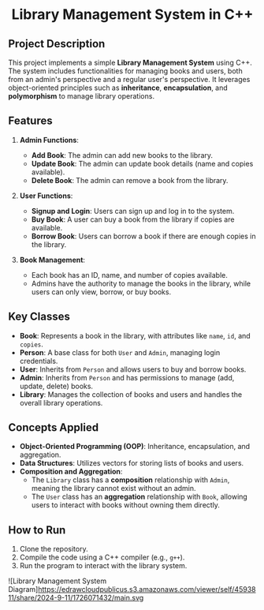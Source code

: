 <h1 align="center">Library Management System in C++</h1>

## Project Description
This project implements a simple **Library Management System** using C++. The system includes functionalities for managing books and users, both from an admin's perspective and a regular user's perspective. It leverages object-oriented principles such as **inheritance**, **encapsulation**, and **polymorphism** to manage library operations.

## Features

1. **Admin Functions**:
   - **Add Book**: The admin can add new books to the library.
   - **Update Book**: The admin can update book details (name and copies available).
   - **Delete Book**: The admin can remove a book from the library.

2. **User Functions**:
   - **Signup and Login**: Users can sign up and log in to the system.
   - **Buy Book**: A user can buy a book from the library if copies are available.
   - **Borrow Book**: Users can borrow a book if there are enough copies in the library.

3. **Book Management**:
   - Each book has an ID, name, and number of copies available.
   - Admins have the authority to manage the books in the library, while users can only view, borrow, or buy books.

## Key Classes

- **Book**: Represents a book in the library, with attributes like `name`, `id`, and `copies`.
- **Person**: A base class for both `User` and `Admin`, managing login credentials.
- **User**: Inherits from `Person` and allows users to buy and borrow books.
- **Admin**: Inherits from `Person` and has permissions to manage (add, update, delete) books.
- **Library**: Manages the collection of books and users and handles the overall library operations.

## Concepts Applied

- **Object-Oriented Programming (OOP)**: Inheritance, encapsulation, and aggregation.
- **Data Structures**: Utilizes vectors for storing lists of books and users.
- **Composition and Aggregation**:
  - The `Library` class has a **composition** relationship with `Admin`, meaning the library cannot exist without an admin.
  - The `User` class has an **aggregation** relationship with `Book`, allowing users to interact with books without owning them directly.

## How to Run

1. Clone the repository.
2. Compile the code using a C++ compiler (e.g., `g++`).
3. Run the program to interact with the library system.

![Library Management System Diagram]https://edrawcloudpublicus.s3.amazonaws.com/viewer/self/4593811/share/2024-9-11/1726071432/main.svg

